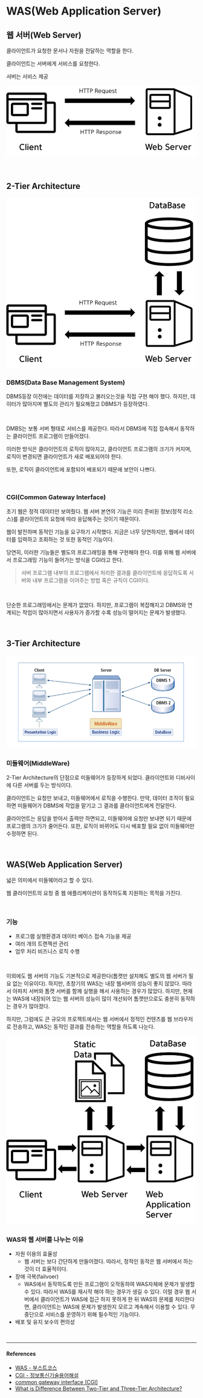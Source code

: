 # WAS(Web Application Server)

## 웹 서버(Web Server)

클라이언트가 요청한 문서나 자원을 전달하는 역할을 한다.

클라이언트는 서버에게 서비스를 요청한다.

서버는 서비스 제공

![tier1](../assets/images/was1.png)

<br/>

## 2-Tier Architecture

![tier2](../assets/images/was2.png)

### DBMS(Data Base Management System)

DBMS등장 이전에는 데이터를 저장하고 불러오는것을 직접 구현 해야 했다. 하지만, 데이터가 많아지며 별도의 관리가 필요해졌고 DBMS가 등장하였다. 

<br/>

DMBS는 보통 서버 형태로 서비스를 제공한다. 따라서 DBMS에 직접 접속해서 동작하는 클라이언트 프로그램이 만들어졌다.

이러한 방식은 클라이언트의 로직이 많아지고, 클라이언트 프로그램의 크기가 커지며, 로직이 변경되면 클라이언트가 새로 배포되어야 한다.

또한, 로직이 클라이언트에 포함되어 배포되기 때문에 보안이 나쁘다.

<br/>

### CGI(Common Gateway Interface)

초기 웹은 정적 데이터만 보여줬다. 웹 서버 본연의 기능은 미리 준비된 정보(정적 리소스)를 클라이언트의 요청에 따라 응답해주는 것이기 때문이다.

웹이 발전하며 동적인 기능을 요구하기 시작했다. 지금은 너무 당연하지만, 웹에서 데이터를 입력하고 조회하는 것 또한 동적인 기능이다.

당연히, 이러한 기능들은 별도의 프로그래밍을 통해 구현해야 한다. 이를 위해 웹 서버에서 프로그래밍 기능이 들어가는 방식을 CGI라고 한다.

> 서버 프로그램 내부의 프로그램에서 처리한 결과를 클라이언트에 응답하도록 서버와 내부 프로그램을 이어주는 방법 혹은 규칙이 CGI이다.

<br/>

단순한 프로그래밍에서는 문제가 없었다. 하지만, 프로그램이 복잡해지고 DBMS와 연계되는 작업이 많아지면서 사용자가 증가할 수록 성능이 떨어지는 문제가 발생했다.

<br/>

## 3-Tier Architecture

![tier3](../assets/images/was3.png)

### 미들웨어(MiddleWare)

2-Tier Architecture의 단점으로 미들웨어가 등장하게 되었다. 클라이언트와 디비사이에 다른 서버를 두는 방식이다.

클라이언트는 요청만 보내고, 미들웨어에서 로직을 수행한다. 만약, 데이터 조작이 필요하면 미들웨어가 DBMS에 작업을 맡기고 그 결과를 클라이언트에게 전달한다.

클라이언트는 응답을 받아서 출력만 하면되고, 미들웨어에 요청만 보내면 되기 때문에 프로그램의 크기가 줄어든다. 또한, 로직이 바뀌어도 다시 배포할 필요 없이 미들웨어만 수정하면 된다.

<br/>

## WAS(Web Application Server)

넓은 의미에서 미들웨어라고 할 수 있다.

웹 클라이언트의 요청 중 웹 애플리케이션이 동작하도록 지원하는 목적을 가진다.

<br/>

### 기능

- 프로그램 실행환경과 데이터 베이스 접속 기능을 제공
- 여러 개의 트랜젝션 관리
- 업무 처리 비즈니스 로직 수행

<br/>

이외에도 웹 서버의 기능도 기본적으로 제공한다(톰캣만 설치해도 별도의 웹 서버가 필요 없는 이유이다).  하지만, 초창기의 WAS는 내장 웹서버의 성능이 좋지 않았다. 따라서 아파치 서버와 톰캣 서버를 함께 실행을 해서 사용하는 경우가 많았다. 하지만, 현재는 WAS에 내장되어 있는 웹 서버의 성능이 많이 개선되어 톰캣만으로도 충분히 동작하는 경우가 많아졌다.

하지만, 그럼에도 큰 규모의 프로젝트에서는 웹 서버에서 정적인 컨텐츠를 웹 브라우저로 전송하고, WAS는 동적인 결과를 전송하는 역할을 하도록 나눈다.

![tier4](../assets/images/was4.png)

### WAS와 웹 서버를 나누는 이유

- 자원 이용의 효율성
    - 웹 서버는 보다 간단하게 만들어졌다. 따라서, 정적인 동작은 웹 서버에서 하는 것이 더 효율적이다.
- 장애 극복(failvoer)
    - WAS에서 동작하도록 만든 프로그램이 오작동하여 WAS자체에 문제가 발생할 수 있다. 따라서 WAS를 재시작 해야 하는 경우가 생길 수 있다. 이럴 경우 웹 서버에서 클라이언트가 WAS에 접근 하지 못하게 한 뒤  WAS의 문제를 처리한다면, 클라이언트는 WAS에 문제가 발생한지 모르고 계속해서 이용할 수 있다. 무중단으로 서비스를 운영하기 위해 필수적인 기능이다.
- 배포 및 유지 보수의 편의성

<br/>

---

#### References

- [WAS - 부스트코스](https://www.edwith.org/boostcourse-web/lecture/16666/)
- [CGI - 정보통신기술용어해설](http://www.ktword.co.kr/word/abbr_view.php?m_temp1=651&m_search=cgi)
- [common gateway interface (CGI)](https://whatis.techtarget.com/definition/common-gateway-interface-CGI)
- [What is Difference Between Two-Tier and Three-Tier Architecture?](http://www.softwaretestingclass.com/what-is-difference-between-two-tier-and-three-tier-architecture/)

